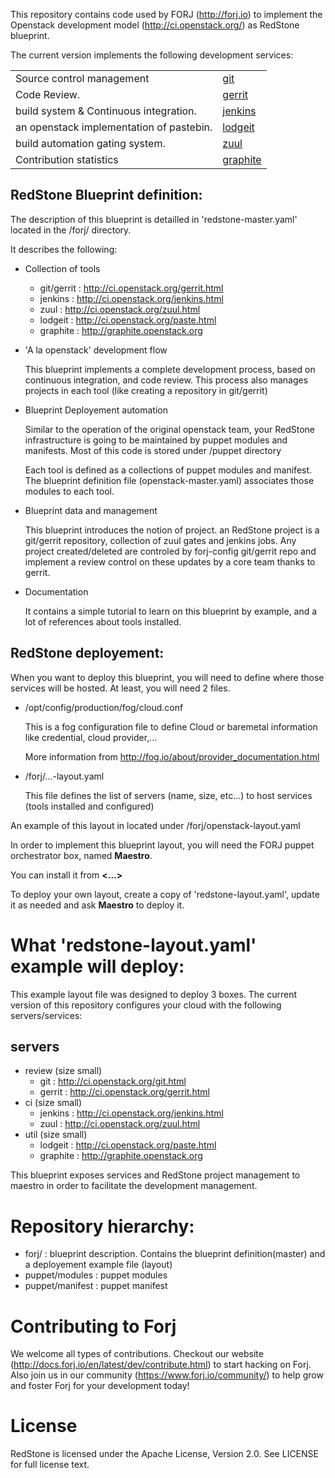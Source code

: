 
This repository contains code used by FORJ (http://forj.io) to implement the Openstack development model (http://ci.openstack.org/) as RedStone blueprint.

The current version implements the following development services:

|| |
|------------------------------------------|-------------------------------------------------------|
| Source control management                | [git](http://git-scm.com/)                            |
| Code Review.                             | [gerrit](https://code.google.com/p/gerrit/)           |
| build system & Continuous integration.   | [jenkins](http://jenkins-ci.org/)                     |
| an openstack implementation of pastebin. | [lodgeit](https://bitbucket.org/dcolish/lodgeit-main) |
| build automation gating system.          | [zuul](http://launchpad.net/zuul)                     |
| Contribution statistics                  | [graphite](http://graphite.openstack.org)             |


RedStone Blueprint definition:
--------------------------------------

The description of this blueprint is detailled in 'redstone-master.yaml' located in the <repo-root>/forj/ directory.

It describes the following:

- Collection of tools
   * git/gerrit : http://ci.openstack.org/gerrit.html
   * jenkins    : http://ci.openstack.org/jenkins.html
   * zuul       : http://ci.openstack.org/zuul.html
   * lodgeit    : http://ci.openstack.org/paste.html
   * graphite   : http://graphite.openstack.org
- 'A la openstack' development flow
  
  This blueprint implements a complete development process, based on continuous integration, and code review.
  This process also manages projects in each tool (like creating a repository in git/gerrit)

- Blueprint Deployement automation

  Similar to the operation of the original openstack team, your RedStone infrastructure is going to be maintained by puppet modules and manifests. 
  Most of this code is stored under <repo-root>/puppet directory
  
  Each tool is defined as a collections of puppet modules and manifest. The blueprint definition file (openstack-master.yaml) associates those modules to each tool.

- Blueprint data and management
  
  This blueprint introduces the notion of project.
  an RedStone project is a git/gerrit repository, collection of zuul gates and jenkins jobs. Any project created/deleted are controled by forj-config git/gerrit repo and implement a review control on these updates by a core team thanks to gerrit.

- Documentation

  It contains a simple tutorial to learn on this blueprint by example, and a lot of references about tools installed.

RedStone deployement:
-----------------------------

When you want to deploy this blueprint, you will need to define where those services will be hosted. At least, you will need 2 files.

- /opt/config/production/fog/cloud.conf

  This is a fog configuration file to define Cloud or baremetal information like credential, cloud provider,...
  
  More information from http://fog.io/about/provider_documentation.html

- <repo-root>/forj/...-layout.yaml

  This file defines the list of servers (name, size, etc...) to host services (tools installed and configured)

An example of this layout in located under <repo-root>/forj/openstack-layout.yaml

In order to implement this blueprint layout, you will need the FORJ puppet orchestrator box, named **Maestro**.

You can install it from **<...>**

To deploy your own layout, create a copy of 'redstone-layout.yaml', update it as needed and ask **Maestro** to deploy it.


What 'redstone-layout.yaml' example will deploy:
=================================================

This example layout file was designed to deploy 3 boxes.
The current version of this repository configures your cloud with the following servers/services:

servers
-------

*  review (size small)
   * git        : http://ci.openstack.org/git.html
   * gerrit     : http://ci.openstack.org/gerrit.html
* ci (size small)
   * jenkins    : http://ci.openstack.org/jenkins.html
   * zuul       : http://ci.openstack.org/zuul.html
* util (size small)
   * lodgeit    : http://ci.openstack.org/paste.html
   * graphite   : http://graphite.openstack.org

This blueprint exposes services and RedStone project management to maestro in order to facilitate the development management.

Repository hierarchy:
=====================

 - forj/           : blueprint description. Contains the blueprint definition(master) and a deployement example file (layout)
 - puppet/modules  : puppet modules
 - puppet/manifest : puppet manifest

Contributing to Forj
=====================
We welcome all types of contributions.  Checkout our website (http://docs.forj.io/en/latest/dev/contribute.html)
to start hacking on Forj.  Also join us in our community (https://www.forj.io/community/) to help grow and foster Forj for
your development today!

License
=====================
RedStone is licensed under the Apache License, Version 2.0.  See LICENSE for full license text.
